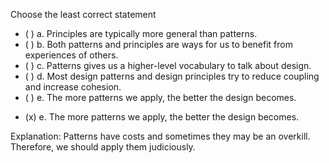 <panel header=":lock::key: Choose the least  correct statement.">

<panel header="%%Prerequisites%%" expandable expanded>
  <dynamic-panel src="../../designPatterns/introduction/what/embed-inOtherContext.md" boilerplate header="Design Patterns: Introduction: What" />
</panel>

<p/>

<question>
Choose the least correct statement

- ( ) a. Principles are typically more general than patterns.
- ( ) b. Both patterns and principles are ways for us to benefit from experiences of others.
- ( ) c. Patterns gives us a higher-level vocabulary to talk about design.
- ( ) d. Most design patterns and design principles try to reduce coupling and increase cohesion.
- ( ) e. The more patterns we apply, the better the design becomes.

<div slot="answer">

- (x) e. The more patterns we apply, the better the design becomes.

Explanation: Patterns have costs and sometimes they may be an overkill. Therefore, we should apply them judiciously.

</div>
</question>
</panel>
